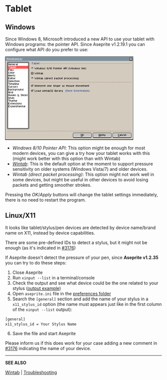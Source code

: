 # Tablet

## Windows

Since Windows 8, Microsoft introduced a new API to use your tablet
with Windows programs: the pointer API. Since Aseprite v1.2.19.1 you
can configure what API do you prefer to use:

![Tablet section](tablet/tablet.png)

* *Windows 8/10 Pointer API*: This option might be enough for most
  modern devices, you can give a try how your tablet works with this
  (might work better with this option than with Wintab)
* *[Wintab](wintab.md)*: This is the default option at the moment to
  support pressure sensitivity on older systems (Windows Vista/7) and
  older devices.
* *Wintab (direct packet processing)*: This option might not work well
  in some devices, but might be useful in other devices to avoid
  losing packets and getting smoother strokes.

Pressing the *OK*/*Apply* buttons will change the tablet settings
immediately, there is no need to restart the program.

## Linux/X11

It looks like tablet/stylus/pen devices are detected by device
name/brand name on X11, instead by device capabilities.

There are some pre-defined IDs to detect a stylus, but it might not be
enough (as it's indicated in
[#3176](https://github.com/aseprite/aseprite/issues/3176))

If Aseprite doesn't detect the pressure of your pen, since **Aseprite
v1.2.35** you can try to do these steps:

1. Close Aseprite
2. Run `xinput --list` in a terminal/console
3. Check the output and see what device could be the one related to
   your stylus ([output example](https://github.com/aseprite/aseprite/issues/3176#issuecomment-1111799083))
4. Open `aseprite.ini` file in the [preferences folder](preferences-folder.md)
5. Search the `[general]` section and add the name of your stylus in a
   `x11_stylus_id` option (the name must appears just like in the
   first column of the `xinput --list` output):
```
[general]
x11_stylus_id = Your Stylus Name
```
6. Save the file and start Aseprite

Please inform us if this does work for your case adding a new comment
in [#3176](https://github.com/aseprite/aseprite/issues/3176)
indicating the name of your device.

---

**SEE ALSO**

[Wintab](wintab.md) |
[Troubleshooting](troubleshooting.md)
